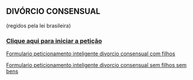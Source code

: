 ## DIVÓRCIO CONSENSUAL
(regidos pela lei brasileira)

### [Clique aqui para iniciar a petição](https://docs.google.com/forms/d/e/1FAIpQLSfsq3CMKW5SRYmGxGGcUcmjmDHfzc-hhtrKtHr3KrzwlntV1A/viewform?usp=sf_link)

[Formulario peticionamento inteligente divorcio consensual com filhos](https://github.com/rauldenisp/DivorcioOnline/raw/master/files/Formulario%20peticionamento%20inteligente%20divorcio%20consensual%20com%20filhos.doc)

[Formulario peticionamento inteligente divorcio consensual sem filhos sem bens](https://github.com/rauldenisp/DivorcioOnline/raw/master/files/Formulario%20peticionamento%20inteligente%20divorcio%20consensual%20sem%20filhos%20sem%20bens.doc)
